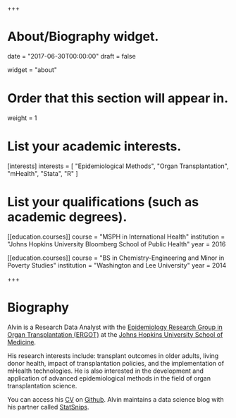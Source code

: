 +++
# About/Biography widget.

date = "2017-06-30T00:00:00"
draft = false

widget = "about"

# Order that this section will appear in.
weight = 1

# List your academic interests.
[interests]
  interests = [
    "Epidemiological Methods",
    "Organ Transplantation",
    "mHealth",
    "Stata",
    "R"
  ]

# List your qualifications (such as academic degrees).
[[education.courses]]
  course = "MSPH in International Health"
  institution = "Johns Hopkins University Bloomberg School of Public Health"
  year = 2016

[[education.courses]]
  course = "BS in Chemistry-Engineering and Minor in Poverty Studies"
  institution = "Washington and Lee University"
  year = 2014
 
+++

# Biography

Alvin is a Research Data Analyst with the [Epidemiology Research Group in Organ Transplantation (ERGOT)](https://transplantepi.org/) at the [Johns Hopkins University School of Medicine](http://www.hopkinsmedicine.org/). 

His research interests include: transplant outcomes in older adults, living donor health, impact of transplantation policies, and the implementation of mHealth technologies. He is also interested in the development and application of advanced epidemiological methods in the field of organ transplantation science.

You can access his [CV](https://github.com/alvinthomas/cv/raw/master/cv.pdf) on [Github](https://github.com/alvinthomas/cv/). Alvin maintains a data science blog with his partner called [StatSnips](https://statsnips.github.io/).
